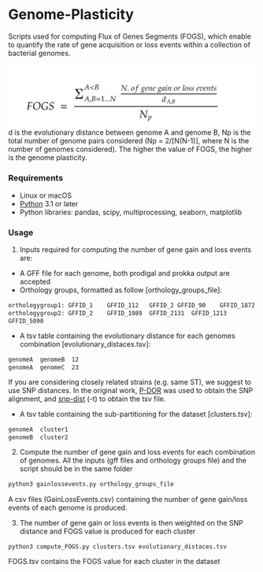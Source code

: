 # Genome-Plasticity

Scripts used for computing Flux of Genes Segments (FOGS), which enable to quantify the rate of gene acquisition or loss events within a collection of bacterial genomes.


![FOGS formula](Formula.png)
d is the evolutionary distance between genome A and genome B, Np is the total number of genome pairs considered (Np = 2/[N(N-1)], where N is the number of genomes considered). The higher the value of FOGS, the higher is the genome plasticity. 

### Requirements
* Linux or macOS
* [Python](https://www.python.org/) 3.1 or later
* Python libraries: pandas, scipy, multiprocessing, seaborn, matplotlib


### Usage
1. Inputs required for computing the number of gene gain and loss events are:
- A GFF file for each genome, both prodigal and prokka output are accepted
- Orthology groups, formatted as follow [orthology_groups_file]:
```
orthologygroup1: GFFID_1	GFFID_112	GFFID_2	GFFID_90	GFFID_1872		
orthologygroup2: GFFID_2	GFFID_1989	GFFID_2131	GFFID_1213	GFFID_5090	
```
- A tsv table containing the evolutionary distance for each genomes combination [evolutionary_distaces.tsv]:
```
genomeA  genomeB  12
genomeA  genomeC  23
```
If you are considering closely related strains (e.g. same ST), we suggest to use SNP distances. In the original work, [P-DOR](https://github.com/SteMIDIfactory/P-DOR) was used to obtain the SNP alignment, and [snp-dist](https://github.com/SteMIDIfactory/P-DOR) (-t) to obtain the tsv file.

- A tsv table containing the sub-partitioning for the dataset [clusters.tsv]:
 ```
genomeA  cluster1
genomeB  cluster2
 ```
    

2. Compute the number of gene gain and loss events for each combination of genomes. 
All the inputs (gff files and orthology groups file) and the script should be in the same folder
```bash
python3 gainlossevents.py orthology_groups_file
```
A csv files (GainLossEvents.csv) containing the number of gene gain/loss events of each genome is produced.

3. The number of gene gain or loss events is then weighted on the SNP distance and FOGS value is produced for each cluster
 ```
python3 compute_FOGS.py clusters.tsv evolutionary_distaces.tsv
 ```

FOGS.tsv contains the FOGS value for each cluster in the dataset

